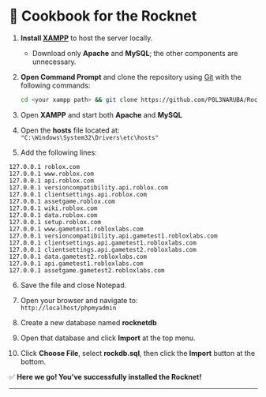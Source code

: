 # 🧪 Cookbook for the Rocknet

1. **Install [XAMPP](https://www.apachefriends.org/index.html)** to host the server locally.  
   - Download only **Apache** and **MySQL**; the other components are unnecessary.

2. **Open Command Prompt** and clone the repository using [Git](https://git-scm.com/) with the following commands:
   ```bash
   cd <your xampp path> && git clone https://github.com/P0L3NARUBA/Rocknet && ren htdocs htdocs-alt && ren Rocknet htdocs
   ```

3. Open **XAMPP** and start both **Apache** and **MySQL**

4. Open the **hosts** file located at:  
   `"C:\Windows\System32\Drivers\etc\hosts"`

5. Add the following lines:

```
127.0.0.1 roblox.com  
127.0.0.1 www.roblox.com  
127.0.0.1 api.roblox.com  
127.0.0.1 versioncompatibility.api.roblox.com  
127.0.0.1 clientsettings.api.roblox.com  
127.0.0.1 assetgame.roblox.com  
127.0.0.1 wiki.roblox.com  
127.0.0.1 data.roblox.com  
127.0.0.1 setup.roblox.com  
127.0.0.1 www.gametest1.robloxlabs.com  
127.0.0.1 versioncompatibility.api.gametest1.robloxlabs.com  
127.0.0.1 clientsettings.api.gametest1.robloxlabs.com  
127.0.0.1 clientsettings.api.gametest2.robloxlabs.com  
127.0.0.1 data.gametest2.robloxlabs.com  
127.0.0.1 api.gametest1.robloxlabs.com  
127.0.0.1 assetgame.gametest2.robloxlabs.com  
```

6. Save the file and close Notepad.

7. Open your browser and navigate to:  
   `http://localhost/phpmyadmin`

8. Create a new database named **rocknetdb**

9. Open that database and click **Import** at the top menu.

10. Click **Choose File**, select **rockdb.sql**, then click the **Import** button at the bottom.

✅ **Here we go! You've successfully installed the Rocknet!**

---